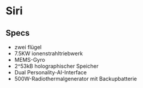 Siri
====
Specs
-----
* zwei flügel
* 7.5KW ionenstrahltriebwerk
* MEMS-Gyro
* 2^53kB holographischer Speicher
* Dual Personality-AI-Interface
* 500W-Radiothermalgenerator mit Backupbatterie